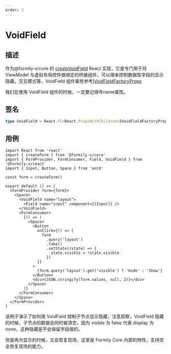 ```yaml
---
order: 3
---
```


# VoidField

## 描述

作为@formily-x/core 的 [createVoidField](https://core.formilyjs.org/zh-CN/api/models/form#createvoidfield) React 实现，它是专门用于将 ViewModel 与虚拟布局控件做绑定的桥接组件，可以用来控制数据型字段的显示隐藏，交互模式等，VoidField 组件属性参考[IVoidFieldFactoryProps](https://core.formilyjs.org/zh-CN/api/models/form#ivoidfieldfactoryprops)

<Alert>
我们在使用 VoidField 组件的时候，一定要记得传name属性。
</Alert>

## 签名

```ts
type VoidField = React.FC<React.PropsWithChildren<IVoidFieldFactoryProps>>
```

## 用例

```tsx
import React from 'react'
import { createForm } from '@formily-x/core'
import { FormProvider, FormConsumer, Field, VoidField } from '@formily-x/react'
import { Input, Button, Space } from 'antd'

const form = createForm()

export default () => (
  <FormProvider form={form}>
    <Space>
      <VoidField name="layout">
        <Field name="input" component={[Input]} />
      </VoidField>
      <FormConsumer>
        {() => (
          <Space>
            <Button
              onClick={() => {
                form
                  .query('layout')
                  .take()
                  .setState((state) => {
                    state.visible = !state.visible
                  })
              }}
            >
              {form.query('layout').get('visible') ? 'Hide' : 'Show'}
            </Button>
            <div>{JSON.stringify(form.values, null, 2)}</div>
          </Space>
        )}
      </FormConsumer>
    </Space>
  </FormProvider>
)
```

该例子演示了如何用 VoidField 控制子节点显示隐藏，注意观察，VoidField 隐藏的时候，子节点的数据会同时被清空，因为 visible 为 false 代表 display 为 none，这种隐藏是不会保留字段值的。

但是再次显示的时候，又会恢复现场，这里是 Formily Core 内部的特性，支持完全恢复现场的能力。
